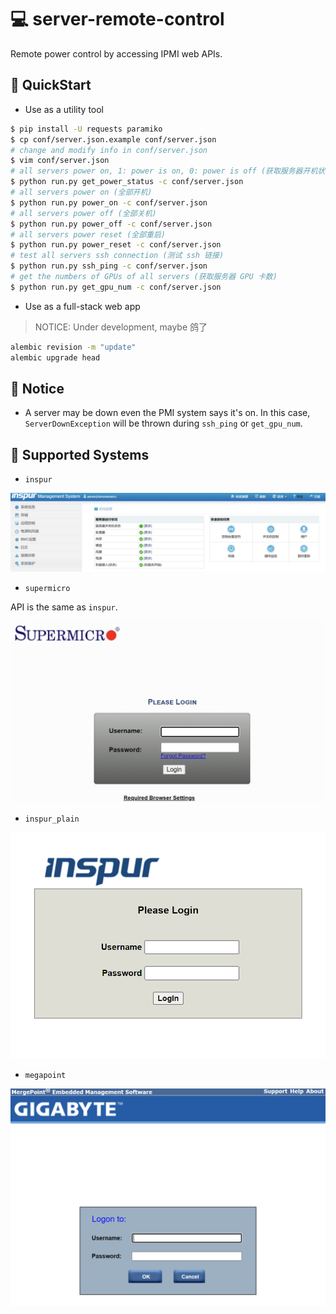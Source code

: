 # 💻 server-remote-control
Remote power control by accessing IPMI web APIs.

## 🚀 QuickStart

- Use as a utility tool

```bash
$ pip install -U requests paramiko
$ cp conf/server.json.example conf/server.json
# change and modify info in conf/server.json
$ vim conf/server.json
# all servers power on, 1: power is on, 0: power is off (获取服务器开机状态, 1: 开机中, 0: 关机中)
$ python run.py get_power_status -c conf/server.json
# all servers power on (全部开机)
$ python run.py power_on -c conf/server.json
# all servers power off (全部关机)
$ python run.py power_off -c conf/server.json
# all servers power reset (全部重启)
$ python run.py power_reset -c conf/server.json
# test all servers ssh connection (测试 ssh 链接)
$ python run.py ssh_ping -c conf/server.json
# get the numbers of GPUs of all servers (获取服务器 GPU 卡数)
$ python run.py get_gpu_num -c conf/server.json
```

- Use as a full-stack web app

> NOTICE: Under development, maybe 鸽了

```bash
alembic revision -m "update"
alembic upgrade head
```

## 📝 Notice

- A server may be down even the PMI system says it's on. In this case, `ServerDownException` will be thrown during `ssh_ping` or `get_gpu_num`.

## 🎐 Supported Systems

- `inspur`

![inspur](docs/imgs/inspur.png)

- `supermicro`

API is the same as `inspur`.

![supermicro](docs/imgs/supermicro.png)

- `inspur_plain`

![inspur_plain](docs/imgs/inspur_plain.png)

- `megapoint`

![megapoint](docs/imgs/megapoint.png)
